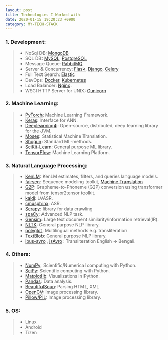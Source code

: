 ```yaml
---
layout: post
title: Technologies I Worked with
date: 2020-01-15 19:20:23 +0900
category: MY-TECH-STACK
---
```


### 1. Development:
> * NoSql DB:  [MongoDB](https://www.mongodb.com/)
> * SQL DB: [MySQL](https://www.mysql.com/), [PostgreSQL](https://www.postgresql.org/)
> * Message Queue: [RabbitMQ](https://www.rabbitmq.com/)
> * Server & Concurrency:  [Flask](https://flask.palletsprojects.com/), [Django](https://www.djangoproject.com/), [Celery](https://docs.celeryproject.org/)
> * Full Text Search: [Elastic](https://www.elastic.co)
> * DevOps: [Docker](https://www.docker.com/), [Kubernetes](https://kubernetes.io/)
> * Load Balancer: [Nginx](https://www.nginx.com/) .
> * WSGI HTTP Server for UNIX: [Gunicorn](https://gunicorn.org/) 

### 2. **Machine Learning**: 
> * [PyTorch](https://pytorch.org/): Machine Learning Framework.
> * [Keras](https://keras.io/): Interface for ANN.
> * [Deeplearning4j](https://deeplearning4j.org/): Open-source, distributed, deep learning library for the JVM.
> * [Moses](http://www.statmt.org/moses/): Statistical Machine Translation.
> * [Shogun](https://www.shogun-toolbox.org/): Standard ML-methods.
> * [SciKit-Learn](https://scikit-learn.org/stable/): General purpose ML library.
> * [TensorFlow](https://www.tensorflow.org/): Machine Learning Platform.

### 3. Natural Language Processing: 
> * [KenLM](https://github.com/kpu/kenlm): KenLM estimates, filters, and queries language models.
> * [fairseq](https://web.archive.org/web/20201224105639/https://github.com/pytorch/fairseq): Sequence modeling toolkit, [Machine Translation](https://web.archive.org/web/20201101144423/https://github.com/pytorch/fairseq/tree/master/examples/m2m_100)
> * [G2P](https://github.com/cmusphinx/g2p-seq2seq):  Grapheme-to-Phoneme (G2P) conversion using transformer model from tensor2tensor toolkit.
> * [kaldi](http://kaldi-asr.org/): LVASR.
> * [cmusphinx](https://cmusphinx.github.io/): ASR.
> * [Scrapy](https://scrapy.org/): library for data crawling
> * [spaCy](https://spacy.io/): Advanced NLP task.
> * [Gensim](https://pypi.org/project/gensim/): Large text document similarity/information retrieval(IR).
> * [NLTK](https://www.nltk.org/): General purpose NLP library.
> * [polyglot](https://pypi.org/project/polyglot/): Multilingual methods e.g. transliteration.
> * [TextBlob](https://pypi.org/project/textblob/): General purpose NLP library.
> * [ibus-avro](https://web.archive.org/web/20201219082607/https://github.com/sarim/ibus-avro) , [jsAvro](https://web.archive.org/web/20201124074359/https://github.com/torifat/jsAvroPhonetic)
: Transliteration English -> Bengali.

### 4. Others:
> * [NumPy](https://numpy.org/): Scientific/Numerical computing with Python.
> * [SciPy](https://www.scipy.org/): Scientific computing with Python.
> * [Matplotlib](https://matplotlib.org/): Visualizations in Python.
> * [Pandas](https://pandas.pydata.org/): Data analysis.
> * [BeautifulSoup](https://pypi.org/project/beautifulsoup4/): Parsing HTML, XML 
> * [OpenCV](https://pypi.org/project/opencv-python/): Image processing library.
> * [Pillow/PIL](https://pypi.org/project/Pillow/): Image processing library.

### 5. OS:
> * Linux
> * Android
> * Tizen



